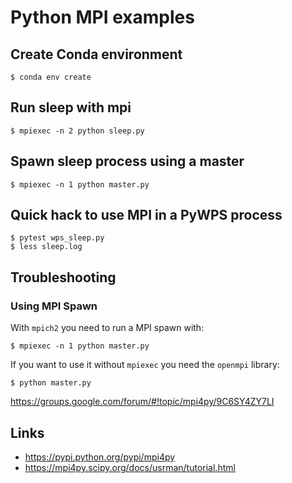 # Python MPI examples

## Create Conda environment

```
$ conda env create
```

## Run sleep with mpi

```
$ mpiexec -n 2 python sleep.py
```

## Spawn sleep process using a master

```
$ mpiexec -n 1 python master.py
```

## Quick hack to use MPI in a PyWPS process

```
$ pytest wps_sleep.py
$ less sleep.log
```

## Troubleshooting

### Using MPI Spawn

With `mpich2` you need to run a MPI spawn with:

```
$ mpiexec -n 1 python master.py
```

If you want to use it without `mpiexec` you need the `openmpi` library:

```
$ python master.py
```

https://groups.google.com/forum/#!topic/mpi4py/9C6SY4ZY7LI

## Links

* https://pypi.python.org/pypi/mpi4py
* https://mpi4py.scipy.org/docs/usrman/tutorial.html
